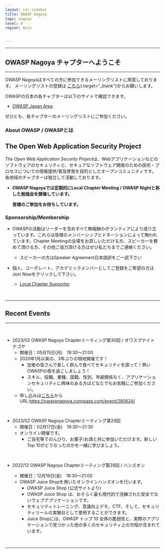 ```yaml
---
layout: col-sidebar
title: OWASP Nagoya
tags: nagoya
level: 0
region: Asia


---
```

<hr>

## OWASP Nagoya チャプターへようこそ

<hr>

OWASP Nagoyaはすべての方に参加できるメーリングリストに用意しております。
メーリングリストの登録は
[こちら](https://groups.google.com/a/owasp.org/forum/?hl=ja#!forum/nagoya-chapter){:target="_blank"}からお願いします。


OWASPの日本の各チャプターは以下のサイトで確認できます。
* [OWASP Japan Area](https://owasp.org/chapters/#Asia)

ぜひとも、各チャプターのメーリングリストにご参加ください。


### About OWASP / OWASPとは

## The Open Web Application Security Project
*The Open Web Application Security Project*は、Webアプリケーションなどのソフトウェアのセキュリティと、セキュアなソフトウェア開発のための技術・プロセスについての情報提供/普及啓発を目的としたオープンコミュニティです。
各地域のチャプターは独立して活動しております。

* **OWASP Nagoyaでは定期的にLocal Chapter Meeting / OWASP Nightと称した勉強会を開催しています。**

    **皆様のご参加をお待ちしています。** 

### Sponsorship/Membership

* OWASPの活動はリーダーを含めすべて無報酬のボランティアにより成り立っています。これらは皆様のメンバーシップとドネーションによって賄われています。Chapter Meetingの会場をお貸しいただける方、スピーカーを務めて頂ける方、その他ご協力頂ける方はぜひ私たちまでご連絡ください。
   * スピーカーの方はSpeaker Agreement日本語訳をご一読下さい

* 個人、コーポレート、アカデミックメンバーとしてご登録をご希望の方はJoin Nowをクリックして下さい。
    * [Local Chapter Supporter](https://owasp.org/donate/?reponame=www-chapter-nagoya&title=OWASP+Nagoya)

<br>
<hr>

## Recent Events 
<hr>
<br>

* 2023/02  OWASP Nagoya Chapterミーティング第30回 / オワスプナイト ナゴヤ
    * 開催日：05月15日(月)　19:30〜21:00
    * 2020年1月以来の、3年ぶりの現地開催です！
      * 加者の皆さんで楽しく飲んで食べてセキュリティを語って！熱いOWASPの夜を過ごしましょう！
      * スキル、役職、業種、国籍、性別、年齢関係なく、アプリケーションセキュリティに興味のある方はどなたでもお気軽にご参加ください。
    * 申し込みは[こちら](https://owaspnagoya.connpass.com/event/280624/)から
      <br>URL:https://owaspnagoya.connpass.com/event/280624/
      

<br>

* 2023/02  OWASP Nagoya Chapterミーティング第29回
    * 開催日：02月17日(金)　19:30〜21:30
    * オンライン開催です。
      * ご自宅等でのんびり、お菓子/お酒と共に参加いただけます。新しいTop 10がどうなったのかを一緒に学びましょう。      

<br>

* 2022/12  OWASP Nagoya Chapterミーティング第28回 / ハンズオン

    * 開催日：12月16日(金)　19:30〜21:00
    * OWASP Juice Shopを用いたオンラインハンズオンを行います。
        * OWASP Juice Shop (公式サイトより)
        * OWASP Juice Shop は、おそらく最も現代的で洗練された安全でないウェブアプリケーションです。
        * セキュリティトレーニング、意識向上デモ、CTF、そして、セキュリティツールの実験台として使用することができます。
        * Juice Shopには、OWASP トップ 10 全体の脆弱性と、実際のアプリケーションで見つかった他の多くのセキュリティ上の欠陥が含まれています。


<br>
<hr>
